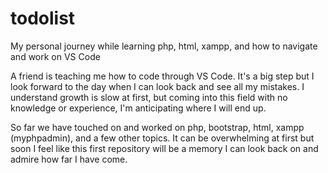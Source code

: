 # todolist
My personal journey while learning php, html, xampp, and how to navigate and work on VS Code

A friend is teaching me how to code through VS Code. It's a big step but I look forward to the day when I can look back and see all my mistakes.
I understand growth is slow at first, but coming into this field with no knowledge or experience, I'm anticipating where I will end up.

So far we have touched on and worked on php, bootstrap, html, xampp (myphpadmin), and a few other topics.
  It can be overwhelming at first but soon I feel like this first repository will be a memory I can look back on and admire how far I have come.

